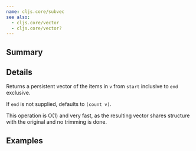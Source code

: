 ```yaml
---
name: cljs.core/subvec
see also:
  - cljs.core/vector
  - cljs.core/vector?
---
```


## Summary

## Details

Returns a persistent vector of the items in `v` from `start` inclusive to `end`
exclusive.

If `end` is not supplied, defaults to `(count v)`.

This operation is O(1) and very fast, as the resulting vector shares structure
with the original and no trimming is done.

## Examples
